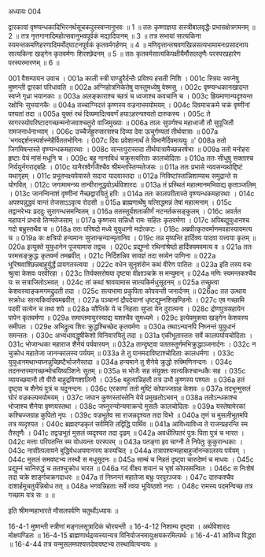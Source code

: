 अध्यायः 004

द्वारकायां वृष्ण्यन्धकादिभिरनर्थसूचकदुस्स्वप्नानुभवः ॥ 1 ॥ ततः कृष्णाज्ञया सस्त्रीबालवृद्धैः प्रभासक्षेत्रगमनम् ॥ 2 ॥ तत्र नृत्तगानादिमहोत्सवानुभवपूर्वकं मद्यादिपानम् ॥ 3 ॥ तत्र सभायां सात्यकिना स्यमन्तकमणिहरणादिमर्मोद्घाटनपूर्वकं कृतवर्मगर्हणम् ॥ 4 ॥ मणिवृत्तान्तश्रवणखिन्नसत्यभामामनःप्रसादनाय सात्यकिना खड्गेन कृतवर्मणः शिरश्छेदनम् ॥ 5 ॥ ततः कृतवर्मसात्यकिपक्षीयैर्मौसलतृणैः परस्परप्रहारेण परस्परमारणम् ॥ 6 ॥

001	वैशम्पायन उवाच ।
001a	काली स्त्री पाण्डुरैर्दन्तैः प्रविश्य हसती निशि ।
001c	स्त्रियः स्वप्नेषु मुष्णन्ती द्वारकां परिधावति ॥
002a	अग्निहोत्रनिकेतेषु वास्तुमध्येषु वेश्मसु ।
002c	वृष्ण्यन्धकानखादन्त स्वप्ने गृध्रा भयानकाः ॥
003a	अलङ्काराश्च च्छत्रं च ध्वजाश्च कवचानि च ।
003c	ह्रियमाणान्यदृश्यन्त रक्षोभिः सुभयानकैः ॥
004a	तच्चाग्निदत्तं कृष्णस्य वज्रनाभमयोमयम् ।
004c	दिवमाचक्रमे चक्रं वृष्णीनां पश्यतां तदा ॥
005a	युक्तं रथं दिव्यमादित्यवर्णं हयाऽहरन्पश्यतो दारुकस्य ।
005c	ते सागरस्योपरिष्टादगच्छन्मनोजवाश्चतुरो वाजिमुख्याः ॥
006a	तालः सुपर्णश्च महाध्वजौ तौ सुपूजितौ रामजनार्धनाभ्याम् ।
006c	उच्चैर्जह्रुरप्सरसश्च दिव्या देवा ऊचुर्गम्यतां तीर्थयात्राः ॥
007a	`भगवद्दर्शनस्पर्शस्नेहैर्विततभोगिनः ।
007c	दिवः प्रवेशानार्थं ते विमानैर्दिवमाययुः ॥'
008a	ततो जिगमिषन्तस्ते वृष्ण्यन्धकमहारथाः ।
008c	सान्तःपुरास्तदा तीर्थयात्रामैच्छन्नरर्षभाः ॥
009a	ततो मनोहरा हृष्टाः पेयं मांसं मधूनि च ।
009c	बहु नानाविधं चक्रुस्त्वरिताः कालचोदिताः ॥
010a	ततः सीधुषु सक्ताश्च निर्ययुर्नगराद्बहिः ।
010c	यानैरश्वैर्गजैश्चैव श्रीमन्तस्तिग्मतेजसः ॥
011a	ततः प्रभासे न्यवसन्यथोद्दिष्टं यथागृहम् ।
011c	प्रभूतभक्ष्यपेयास्ते सदारा यादवास्तदा ॥
012a	निविष्टांस्तान्निशाम्याथ समुद्रान्ते स योगवित् ।
012c	जगामामन्त्र्य तान्वीरानुद्धवोऽर्थविशारदः ॥
013a	तं प्रस्थितं महात्मानमभिवाद्य कृताञ्जलिम् ।
013c	जानन्विनाशं वृष्णीनां नैच्छद्वारयितुं हरिः ॥
014a	ततः कालपरीतास्ते वृष्ण्यन्धकमहारथाः ।
014c	अपश्यन्नुद्धवं यान्तं तेजसाऽऽवृत्य रोदसी ॥
015a	ब्राह्मणार्थेषु यत्सिद्धमन्नं तेषां महात्मनाम् ।
015c	तद्वानरेभ्यः प्रददुः सुरागन्धसमन्वितम् ॥
016a	ततस्तूर्यशताकीर्णं नटनर्तकसङ्कुलम् ।
016c	अवर्तत महापानं प्रभासे तिग्मतेजसाम् ॥
017a	कृष्णस्य सन्निधौ रामः सहितः कृतवर्मणा ।
017c	अपिबद्युयुधानश्च गदो बभ्रुस्तथैव च ॥
018a	ततः परिषदो मध्ये युयुधानो मदोत्कटः ।
018c	अब्रवीत्कृतवर्माणमवहास्यावमत्य च ॥
019a	कः क्षत्रियो हन्यमानः सुप्तान्हन्यान्मृतानिव ।
019c	तन्न मृष्यन्ति हार्दिक्य यादवा यत्त्वया कृतम् ॥
020a	इत्युक्ते युयुधानेन पूजयामास तद्वचः ।
020c	प्रद्युम्नो रथिनांश्रेष्ठो हार्दिक्यमवमत्य व ॥
021a	ततः परमसङ्क्रुद्धः कृतवर्मा तमब्रवीत् ।
021c	निर्दिशन्निव सावज्ञं तदा सव्येन पाणिना ॥
022a	भूरिश्रवाश्छिन्नबाहुर्युर्द्धे प्रायगतस्त्वया ।
022c	वधेन सुनृशंसेन कथं वीरेण पातितः ॥
023a	इति तस्य वचः श्रुत्वा केशवः परवीरहा ।
023c	तिर्यक्सरोषया दृष्ट्या वीक्षाञ्चक्रे स मन्युमान् ॥
024a	मणिः स्यमन्तकश्चैव यः स सत्राजितोऽभवत् ।
024c	तां कथां श्रावयामास सात्यकिर्मधुसूदनम् ॥
025a	तच्छ्रुत्वा केशवस्याङ्कमगमद्रुदती तदा ।
025c	सत्यभामा प्रकुपिता कोपयन्ती जनार्दनम् ॥
026ac	तत उत्थाय सक्रोधः सात्यकिर्वाक्यमब्रवीत् ।
027a	पञ्चानां द्रौपदेयानां धृष्टद्युम्नशिखण्डिनोः ।
027c	एष गच्छामि पदवीं सत्येन च तथा शपे ॥
028a	सौप्तिके ये च निहताः सुप्ता येन दुरात्मना ।
028c	द्रोणपुत्रसहायेन पापेन कृतवर्मणा ॥
029a	समाप्तमायुरस्याद्य यशश्चैव सुमध्यमे ।
029c	इत्येवमुक्त्वा खड्गेन केशवस्य समीपतः ।
029e	अभिद्रुत्य शिरः क्रुद्धश्चिच्छेद कृतवर्मणः ॥
030a	तथाऽन्यानपि निघ्नन्तं युयुधानं समन्ततः ।
030c	अभ्यधावद्धृषीकेशो विनिवारयितुं तदा ॥
031a	एकीभूतास्ततः सर्वे कालपर्यायचोदिताः ।
031c	भोजान्धका महाराज शैनेयं पर्यवारयन् ॥
032a	तान्दृष्ट्वा पततस्तूर्णमभिक्रुद्धाञ्जनार्दनः ।
032c	न चुक्रोध महातेजा जानन्कालस्य पर्ययम् ॥
033a	ते तु पानमदाविष्टाश्चोदिताः कालधर्मणा ।
033c	युयुधानमथाभ्यघ्नन्नुच्छिष्टैर्भाजनैस्तदा ॥
034a	हन्यमाने तु शैनेये क्रुद्धो रुक्मिणिनन्दनः ।
034c	तदनन्तरमागच्छन्मोचयिष्यञ्शिनेः सुतम् ॥
035a	स भोजैः सह संयुक्तः सात्यकिश्चान्धकैः सह ।
035c	व्यायच्छमानौ तौ वीरौ बाहुद्रविणशालिनौ ।
035e	बहुत्वान्निहतौ तत्र उभौ कुष्णस्य पश्यतः ॥
036a	हतं दृष्ट्वा च शैनेयं पुत्रं च यदुनन्दनः ।
036c	एरकाणां ततो मुष्टिं कोपाज्जग्राह केशवः ॥
037a	तदभून्मुसलं घोरं वज्रकल्पमयोमयम् ।
037c	जघान कुष्णस्तांस्तेनि येये प्रमुखतोऽभवन् ॥
038a	ततोऽन्धकाश्च भोजाश्च शैनेया वृष्णयस्तथा ।
038c	जघ्नुरन्योन्यमाक्रन्दे मुसलैः कालचोदिताः ॥
039a	यस्तेषामेरकां कश्चिज्जग्राह कुपितो नृपः ।
039c	वज्रभूतेव सा राजन्नदृश्यत तदा विभो ॥
040a	तृणं च मुसलीभूतमपि तत्र व्यदृश्यत ।
040c	ब्रह्मदण्डकृतं सर्वमिति तद्विद्धि पार्थिव ॥
041a	आविध्याविध्य ते राजन्प्रहरन्ति स्म तैस्तृणैः ।
041c	तद्वज्रभूतं मुसलं व्यदृश्यत तदा दृढम् ॥
042a	अवधीत्पितरं पुत्रः पिता पुत्रं च भारत ।
042c	मत्ताः परिपतन्ति स्म योधयन्तः परस्परम् ॥
043a	पतङ्गा इव चाग्नौ ते निपेतुः कुकुरान्धकाः ।
043c	नासीत्पलायने बुद्धिर्वधअयमानस्य कस्यचित् ॥
044a	तत्रापश्यन्महाबाहुर्जानन्कालस्य पर्ययम् ।
044c	मुसलं समवष्टभ्य तस्थौ स मधुसूदनः ॥
045a	साम्बं च निहतं दृष्ट्वा चारुदेष्णं च माधवः ।
045c	प्रद्युम्नं चानिरुद्धं च ततश्चुक्रोध भारत ॥
046a	गदं वीक्ष्य शयानं च भृशं कोपसमन्वितः ।
046c	स निःशेषं तदा चक्रे शार्ङ्गचक्रगदाधरः ॥
047a	तं निघ्नन्तं महातेजा बभ्रुः परपुरञ्जयः ।
047c	दारुकश्चैव दाशार्हमूचतुर्यन्निबोध तत् ॥
048a	भगवन्निहताः सर्वे त्वया भूयिष्ठशो नराः ।
048c	रामस्य पदमन्विच्छ तत्र गच्छाम यत्र सः ॥ ॥

इति श्रीमन्महाभारते मौसलपर्वणि चतुर्थोऽध्यायः ॥

16-4-1 मुष्णन्ती स्त्रीणां मङ्गलसूत्रादिकं चोरयन्ती ॥ 16-4-12 निशाम्य दृष्ट्वा । अर्थविशारदः मोक्षपण्डितः ॥ 16-4-15 ब्राह्मणार्थद्रव्यस्यान्यत्र विनियोजनमायुःक्षयकरमित्यर्थः ॥ 16-4-41 आविध्य विद्ध्वा ॥ 16-4-44 तत्र यन्मुसलमपश्यत्तदेवावष्टभ्य तस्थावित्यन्वयः ॥

